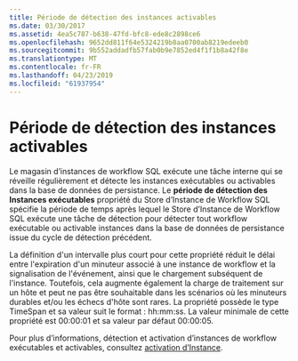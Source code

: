 ```yaml
---
title: Période de détection des instances activables
ms.date: 03/30/2017
ms.assetid: 4ea5c787-b638-47fd-bfc8-ede8c2898ce6
ms.openlocfilehash: 9652dd811f64e5324219b8aa0700ab8219edeeb0
ms.sourcegitcommit: 9b552addadfb57fab0b9e7852ed4f1f1b8a42f8e
ms.translationtype: MT
ms.contentlocale: fr-FR
ms.lasthandoff: 04/23/2019
ms.locfileid: "61937954"
---
```

# <a name="runnable-instances-detection-period"></a>Période de détection des instances activables
Le magasin d’instances de workflow SQL exécute une tâche interne qui se réveille régulièrement et détecte les instances exécutables ou activables dans la base de données de persistance. Le **période de détection des Instances exécutables** propriété du Store d’Instance de Workflow SQL spécifie la période de temps après lequel le Store d’Instance de Workflow SQL exécute une tâche de détection pour détecter tout workflow exécutable ou activable instances dans la base de données de persistance issue du cycle de détection précédent.  
  
 La définition d'un intervalle plus court pour cette propriété réduit le délai entre l'expiration d'un minuteur associé à une instance de workflow et la signalisation de l'événement, ainsi que le chargement subséquent de l'instance. Toutefois, cela augmente également la charge de traitement sur un hôte et peut ne pas être souhaitable dans les scénarios où les minuteurs durables et/ou les échecs d'hôte sont rares. La propriété possède le type TimeSpan et sa valeur suit le format : hh:mm:ss. La valeur minimale de cette propriété est 00:00:01 et sa valeur par défaut 00:00:05.  
  
 Pour plus d’informations, détection et activation d’instances de workflow exécutables et activables, consultez [activation d’Instance](instance-activation.md).
